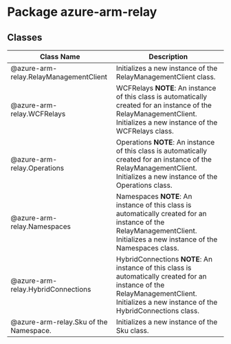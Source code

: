 # Package azure-arm-relay
## Classes
| Class Name | Description |
|---|---|
| @azure-arm-relay.RelayManagementClient |Initializes a new instance of the RelayManagementClient class.|
| @azure-arm-relay.WCFRelays |WCFRelays __NOTE__: An instance of this class is automatically created for an instance of the RelayManagementClient. Initializes a new instance of the WCFRelays class.|
| @azure-arm-relay.Operations |Operations __NOTE__: An instance of this class is automatically created for an instance of the RelayManagementClient. Initializes a new instance of the Operations class.|
| @azure-arm-relay.Namespaces |Namespaces __NOTE__: An instance of this class is automatically created for an instance of the RelayManagementClient. Initializes a new instance of the Namespaces class.|
| @azure-arm-relay.HybridConnections |HybridConnections __NOTE__: An instance of this class is automatically created for an instance of the RelayManagementClient. Initializes a new instance of the HybridConnections class.|
| @azure-arm-relay.Sku of the Namespace. |Initializes a new instance of the Sku class.|
